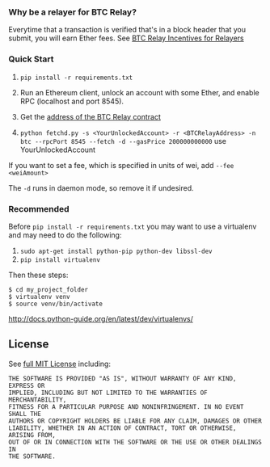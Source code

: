 ### Why be a relayer for BTC Relay?

Everytime that a transaction is verified that's in a block header that you submit, you will earn Ether fees.  See [BTC Relay Incentives for Relayers](https://github.com/ethereum/btcrelay/tree/master#incentives-for-relayers)

### Quick Start

1. `pip install -r requirements.txt`

1. Run an Ethereum client, unlock an account with some Ether, and enable RPC (localhost and port 8545).

1. Get the [address of the BTC Relay contract](https://github.com/ethereum/btcrelay/tree/master#btc-relay-contract-address-and-abi)

1. `python fetchd.py -s <YourUnlockedAccount> -r <BTCRelayAddress> -n btc --rpcPort 8545 --fetch -d --gasPrice 200000000000`  use YourUnlockedAccount

If you want to set a fee, which is specified in units of wei, add `--fee <weiAmount>`

The `-d` runs in daemon mode, so remove it if undesired.


### Recommended

Before `pip install -r requirements.txt` you may want to use a virtualenv and
may need to do the following:

1. `sudo apt-get install python-pip python-dev libssl-dev`
1. `pip install virtualenv`

Then these steps:
```
$ cd my_project_folder
$ virtualenv venv
$ source venv/bin/activate
```
http://docs.python-guide.org/en/latest/dev/virtualenvs/

## License

See [full MIT License](LICENSE) including:
```
THE SOFTWARE IS PROVIDED "AS IS", WITHOUT WARRANTY OF ANY KIND, EXPRESS OR
IMPLIED, INCLUDING BUT NOT LIMITED TO THE WARRANTIES OF MERCHANTABILITY,
FITNESS FOR A PARTICULAR PURPOSE AND NONINFRINGEMENT. IN NO EVENT SHALL THE
AUTHORS OR COPYRIGHT HOLDERS BE LIABLE FOR ANY CLAIM, DAMAGES OR OTHER
LIABILITY, WHETHER IN AN ACTION OF CONTRACT, TORT OR OTHERWISE, ARISING FROM,
OUT OF OR IN CONNECTION WITH THE SOFTWARE OR THE USE OR OTHER DEALINGS IN
THE SOFTWARE.
```
